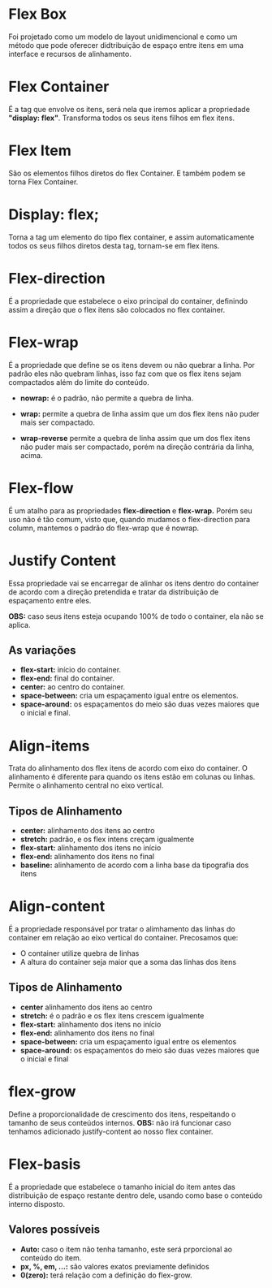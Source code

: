 # Flex Box
Foi projetado como um modelo de layout unidimencional e como um método que pode oferecer didtribuição de espaço entre itens em uma interface e recursos de alinhamento.

# Flex Container
É a tag que envolve os itens, será nela que iremos aplicar a propriedade **"display: flex"**. Transforma todos os seus itens filhos em flex itens.

# Flex Item 
São os elementos filhos diretos do flex Container. E também podem se torna Flex Container.

# Display: flex;
Torna a tag um elemento do tipo flex container, e assim automaticamente todos os seus filhos diretos desta tag, tornam-se em flex itens.

# Flex-direction
É a propriedade que estabelece o eixo principal do container, definindo assim a direção que o flex itens são colocados no flex container.

# Flex-wrap
É a propriedade que define se os itens devem ou não quebrar a linha.
Por padrão eles não quebram linhas, isso faz com que os flex itens sejam compactados além do limite do conteúdo.
- **nowrap:** é o padrão, não permite a quebra de linha.

- **wrap:** permite a quebra de linha assim que um dos flex itens não puder mais ser compactado.

- **wrap-reverse** permite a quebra de linha assim que um dos flex itens não puder mais ser compactado, porém na direção contrária da linha, acima.

# Flex-flow
É um atalho para as propriedades **flex-direction** e **flex-wrap.**
Porém seu uso não é tão comum, visto que, quando mudamos o flex-direction para column, mantemos o padrão do flex-wrap que é nowrap.

# Justify Content
Essa propriedade vai se encarregar de alinhar os itens dentro do container de acordo com a direção pretendida e tratar da distribuição de espaçamento entre eles.

**OBS:** caso seus itens esteja ocupando 100% de todo o container, ela não se aplica.

##                                   As variações

- **flex-start:** início do container.
- **flex-end:** final do container.
- **center:** ao centro do container.
- **space-between:** cria um espaçamento igual entre os elementos.
- **space-around:** os espaçamentos do meio são duas vezes maiores que o inicial e final.

# Align-items
Trata do alinhamento dos flex itens de acordo com eixo do container.
O alinhamento é diferente para quando os itens estão em colunas ou linhas.
Permite o alinhamento central no eixo vertical.

##                                  Tipos de Alinhamento
- **center:** alinhamento dos itens ao centro
- **stretch:** padrão, e os flex intens creçam igualmente 
- **flex-start:** alinhamento dos itens no início
- **flex-end:** alinhamento dos itens no final
- **baseline:** alinhamento de acordo com a linha base da tipografia dos itens

# Align-content
É a propriedade responsável por tratar o alimhamento das linhas do container em relação ao eixo vertical do container.
Precosamos que:

- O container utilize quebra de linhas
- A altura do container seja maior que a soma das linhas dos itens

##                                  Tipos de Alinhamento
- **center** alinhamento dos itens ao centro
- **stretch:** é o padrão e os flex itens crescem igualmente
- **flex-start:** alinhamento dos itens no início
- **flex-end:** alinhamento dos itens no final
- **space-between:** cria um espaçamento igual entre os elementos
- **space-around:** os espaçamentos do meio são duas vezes maiores que o inicial e final

# flex-grow
Define a proporcionalidade de crescimento dos itens, respeitando o tamanho de seus conteúdos internos.
**OBS:** não irá funcionar caso tenhamos adicionado justify-content ao nosso flex container.

# Flex-basis
É a propriedade que estabelece o tamanho inicial do item antes das distribuição de espaço restante dentro dele, usando como base o conteúdo interno disposto.

##                                  Valores possíveis
- **Auto:** caso o item não tenha tamanho, este será prporcional ao conteúdo do item.
- **px, %, em, ...:** são valores exatos previamente definidos
- **0(zero):** terá relação com a definição do flex-grow.
